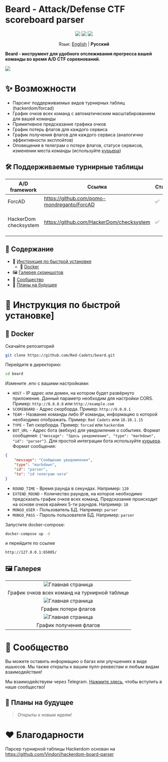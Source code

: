 # Beard - Attack/Defense CTF scoreboard parser

<p align="center">
<a href=""><img src="https://img.shields.io/badge/supports-Docker-blue" /></a>
<a href=""><img src="https://img.shields.io/badge/license-MIT-red" /></a>
<a href = "https://t.me/redcadets_chat"><img src="https://img.shields.io/badge/chat-telegram-blue?logo=telegram" /></a>

<p align="center">
    Язык: <a href="https://github.com/Red-Cadets/beard">English</a> | <b>Русский</b>
</p>

<b>Beard - инструмент для удобного отслеживания прогресса вашей команды во время A/D CTF соревнований.</b> 

<img src="https://i.ibb.co/FDvzZYJ/image.png">

# ✨ Возможности

- Парсинг поддерживаемых видов турнирных таблиц (hackerdom/forcad)
- График очков всех команд с автоматическим масштабированием для вашей команды
- Примитивное предсказание графика очков
- График потерь флагов для каждого сервиса
- График получения флагов для каждого сервиса (аналогично эффективности эксплойтов)
- Оповещения в телеграм о потере флагов, статусе сервисов, изменении места команды (используйте [курьера](https://github.com/Red-Cadets/courier))

## 🛠 Поддерживаемые турнирные таблицы

| **A/D framework**  | Ссылка | Статус | Описание
| ------------------ | ---- | ------ | -----------
| ForcAD | https://github.com/pomo-mondreganto/ForcAD | ✅ | 
| HackerDom checksystem | https://github.com/HackerDom/checksystem | ✅ | parsing old-style view at /board

## 🙋 Содержание
* 📖 [Инструкция по быстрой установке](https://github.com/Red-Cadets/beard/blob/master/docs/README.ru.md#-инструкция-по-быстрой-установке)
    * 🐋 [Docker](https://github.com/Red-Cadets/beard/blob/master/docs/README.ru.md#whale-docker)
* 🖼️ [Галерея скриншотов](https://github.com/Red-Cadets/beard/blob/master/docs/README.ru.md#-галерея)
* 🎪 [Сообщество](https://github.com/Red-Cadets/beard/blob/master/docs/README.ru.md#-сообщество)
* 📝 [Планы на будущее](https://github.com/Red-Cadets/beard/blob/master/docs/README.ru.md-планы-на-будущее)


# 📖 Инструкция по быстрой установке]

## :whale: Docker 

Скачайте репозиторий
```bash
git clone https://github.com/Red-Cadets/beard.git
```
Перейдите в директорию:
```bash
cd beard
```
Измените .env с вашими настройками:
- `HOST` - IP адрес или домен, на котором будет развёрнуто приложение. Данный параметр необходим для настройки CORS. Пример: `http://8.8.8.8` или `http://example.com`
- `SCOREBOARD` - Адрес скорборда. Пример: `http://6.0.0.1`
- `TEAM` - Название команды либо IP команды, информацию о которой необходимо отображать. Пример: `Red Cadets` или `10.10.1.15`
- `TYPE` - Тип скорборда. Пример: `forcad` или `hackerdom`
- `BOT_URL` - Адрес бота (вебхук) для уведомления о событиях. Формат сообщения: ```{"message": "Здесь уведомление", "type": "markdown", "id": "parser"}```. Для простой интеграции бота используйте [курьера](https://github.com/Red-Cadets/courier). Формат сообщения:
```json
{
    "message": "Сообщение уведомления",
    "type": "markdown",
    "id": "parser",
    "to": "id телеграм чата"
}
```
- `ROUND_TIME` - Время раунда в секундах. Например: `120`
- `EXTEND_ROUND` - Количество раундов, на которое необходимо предсказать график очков всех команд. Предсказание происходит на основе очков крайних 5-ти раундов. Например: `10`
- `MONGO_USER` - Пользователь БД. Например: `parser`
- `MONGO_PASS` - Пароль пользователя БД. Например: `parser`

Запустите docker-compose:
```bash
docker-compose up -d
```
и перейдите по ссылке
```bash
http://127.0.0.1:65005/
```

## 🖼️ Галерея

||
|:-------------------------:|
|![Главная страница](https://i.ibb.co/SQrxpVD/Scores.png)|
|График очков всех команд на турнирной таблице|
|![Главная страница](https://i.ibb.co/Sc7vBzs/Echarts-lost.png)
|График потери флагов|
|![Главная страница](https://i.ibb.co/JCQD2g6/Echarts-got.png)|
|График получения флагов|

# 🎪 Сообщество

Вы можете оставить информацию о багах или улучшениях в виде ишьюсов.
Мы также открыты к вашим пулл-реквестам и любым видам взаимодействия!

Мы взаимодействуем через Telegram. [Нажмите здесь](https://t.me/redcadets_chat), чтобы вступить в наше сообщество!

## 📝 Планы на будущее

> Открыты к новым идеям!

# ❤️ Благодарности

Парсер турнирной таблицы Hackerdom основан на https://github.com/Vindori/hackerdom-board-parser